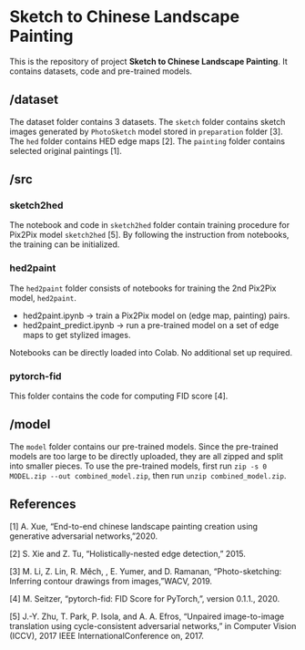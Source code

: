 # Sketch to Chinese Landscape Painting 

This is the repository of project **Sketch to Chinese Landscape Painting**. It contains datasets, code and pre-trained models.  

## /dataset
The dataset folder contains 3 datasets. The `sketch` folder contains sketch images generated by `PhotoSketch` model stored in `preparation` folder [3]. The `hed` folder contains HED edge maps [2]. The `painting` folder contains selected original paintings [1]. 

## /src
### sketch2hed
The notebook and code in `sketch2hed` folder contain training procedure for Pix2Pix model `sketch2hed` [5]. By following the instruction from notebooks, the training can be initialized. 
### hed2paint
The `hed2paint` folder consists of notebooks for training the 2nd Pix2Pix model, `hed2paint`. 
- hed2paint.ipynb -> train a Pix2Pix model on (edge map, painting) pairs.
- hed2paint_predict.ipynb -> run a pre-trained model on a set of edge maps to get stylized images.

Notebooks can be directly loaded into Colab. No additional set up required.
### pytorch-fid
This folder contains the code for computing FID score [4].

## /model
The `model` folder contains our pre-trained models. Since the pre-trained models are too large to be directly uploaded, they are all zipped and split into smaller pieces. To use the pre-trained models, first run `zip -s 0 MODEL.zip --out combined_model.zip`, then run `unzip combined_model.zip`.

## References

[1]  A. Xue, “End-to-end chinese landscape painting creation using generative adversarial networks,”2020.

[2]  S. Xie and Z. Tu, “Holistically-nested edge detection,” 2015.

[3]  M. Li, Z. Lin, R. M&#x011B;ch, , E. Yumer, and D. Ramanan, “Photo-sketching: Inferring contour drawings from images,”WACV, 2019.

[4]  M. Seitzer,  “pytorch-fid:  FID Score for PyTorch,”, version 0.1.1., 2020.

[5]  J.-Y. Zhu,  T. Park,  P. Isola,  and A. A. Efros,  “Unpaired image-to-image translation using cycle-consistent adversarial networks,” in Computer Vision (ICCV), 2017 IEEE InternationalConference on, 2017.
